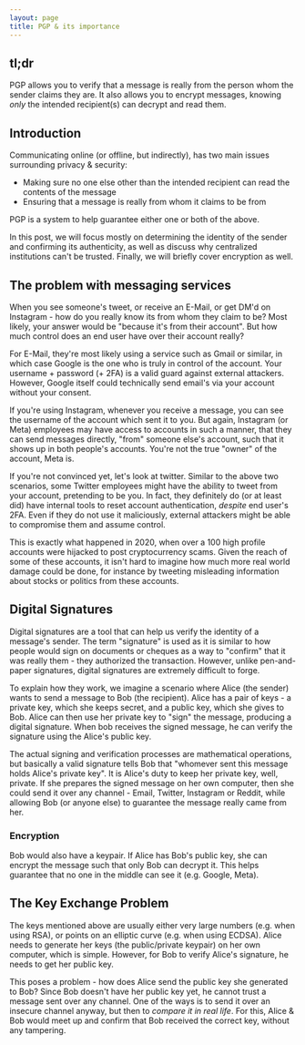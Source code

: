 ```yaml
---
layout: page
title: PGP & its importance
---
```


## tl;dr

PGP allows you to verify that a message is really from the person whom the sender claims they are. It also allows you to encrypt messages, knowing _only_ the intended recipient(s) can decrypt and read them.

## Introduction

Communicating online (or offline, but indirectly), has two main issues surrounding privacy & security:

* Making sure no one else other than the intended recipient can read the contents of the message
* Ensuring that a message is really from whom it claims to be from

PGP is a system to help guarantee either one or both of the above. 

In this post, we will focus mostly on determining the identity of the sender and confirming its authenticity, as well as discuss why centralized institutions can't be trusted. Finally, we will briefly cover encryption as well.

## The problem with messaging services

When you see someone's tweet, or receive an E-Mail, or get DM'd on Instagram - how do you really know its from whom they claim to be? Most likely, your answer would be "because it's from their account". But how much control does an end user have over their account really?

For E-Mail, they're most likely using a service such as Gmail or similar, in which case Google is the one who is truly in control of the account. Your username + password (+ 2FA) is a valid guard against external attackers. However, Google itself could technically send email's via your account without your consent.

If you're using Instagram, whenever you receive a message, you can see the username of the account which sent it to you. But again, Instagram (or Meta) employees may have access to accounts in such a manner, that they can send messages directly, "from" someone else's account, such that it shows up in both people's accounts. You're not the true "owner" of the account, Meta is.

If you're not convinced yet, let's look at twitter. Similar to the above two scenarios, some Twitter employees might have the ability to tweet from your account, pretending to be you. In fact, they definitely do (or at least did) have internal tools to reset account authentication, _despite_ end user's 2FA. Even if they do not use it maliciously, external attackers might be able to compromise them and assume control. 

This is exactly what happened in 2020, when over a 100 high profile accounts were hijacked to post cryptocurrency scams. Given the reach of some of these accounts, it isn't hard to imagine how much more real world damage could be done, for instance by tweeting misleading information about stocks or politics from these accounts.

## Digital Signatures

Digital signatures are a tool that can help us verify the identity of a message's sender. The term "signature" is used as it is similar to how people would sign on documents or cheques as a way to "confirm" that it was really them - they authorized the transaction. However, unlike pen-and-paper signatures, digital signatures are extremely difficult to forge.


To explain how they work, we imagine a scenario where Alice (the sender) wants to send a message to Bob (the recipient). Alice has a pair of keys - a private key, which she keeps secret, and a public key, which she gives to Bob. Alice can then use her private key to "sign" the message, producing a digital signature. When bob receives the signed message, he can verify the signature using the Alice's public key. 

The actual signing and verification processes are mathematical operations, but basically a valid signature tells Bob that "whomever sent this message holds Alice's private key". It is Alice's duty to keep her private key, well, private. If she prepares the signed message on her own computer, then she could send it over any channel - Email, Twitter, Instagram or Reddit, while allowing Bob (or anyone else) to guarantee the message really came from her.

### Encryption

Bob would also have a keypair. If Alice has Bob's public key, she can encrypt the message such that only Bob can decrypt it. This helps guarantee that no one in the middle can see it (e.g. Google, Meta).

## The Key Exchange Problem

The keys mentioned above are usually either very large numbers (e.g. when using RSA), or points on an elliptic curve (e.g. when using ECDSA). Alice needs to generate her keys (the public/private keypair) on her own computer, which is simple. However, for Bob to verify Alice's signature, he needs to get her public key. 

This poses a problem - how does Alice send the public key she generated to Bob? Since Bob doesn't have her public key yet, he cannot trust a message sent over any channel. One of the ways is to send it over an insecure channel anyway, but then to _compare it in real life_. For this, Alice & Bob would meet up and confirm that Bob received the correct key, without any tampering.


